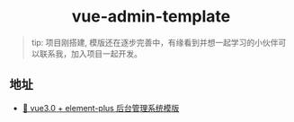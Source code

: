 # <center>vue-admin-template</center>

> tip: 项目刚搭建, 模版还在逐步完善中，有缘看到并想一起学习的小伙伴可以联系我，加入项目一起开发。
## 地址

- [🎉 vue3.0 + element-plus 后台管理系统模版](https://zhuangchen.github.io/vue-admin-template/#/)